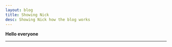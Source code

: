 ```yaml
---
layout: blog
title: Showing Nick
desc: Showing Nick how the blog works
---
```

**Hello everyone**

****
